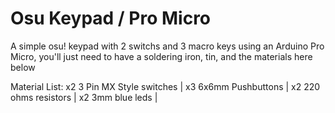 # Osu Keypad / Pro Micro
A simple osu! keypad with 2 switchs and 3 macro keys using an Arduino Pro Micro, you'll just need to have a soldering iron, tin, and the materials here below

Material List:
x2 3 Pin MX Style switches |
x3 6x6mm Pushbuttons |
x2 220 ohms resistors |
x2 3mm blue leds |
